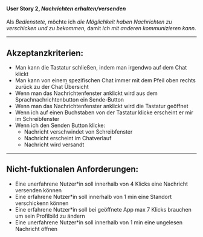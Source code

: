 #### User Story 2, *Nachrichten erhalten/versenden*

Als *Bedienstete*, möchte ich *die Möglichkeit haben Nachrichten zu verschicken und zu bekommen*, damit *ich mit anderen kommunizieren kann*.

---

## Akzeptanzkriterien:
- Man kann die Tastatur schließen, indem man irgendwo auf dem Chat klickt 
- Man kann von einem spezifischen Chat immer  mit dem Pfeil oben rechts zurück zu der Chat Übersicht 
- Wenn man das Nachrichtenfenster anklickt wird aus dem Sprachnachrichtenbutton ein Sende-Button
- Wenn man das Nachrichtenfenster anklickt wird die Tastatur geöffnet 
- Wenn ich auf einen Buchstaben von der Tastatur klicke erscheint er mir im Schreibfenster
- Wenn ich den Senden Button klicke:
  - Nachricht verschwindet von Schreibfenster
  - Nachricht erscheint im Chatverlauf
  - Nachricht wird versandt
  
---

## Nicht-fuktionalen Anforderungen:

- Eine unerfahrene Nutzer*in soll innerhalb von 4 Klicks eine Nachricht versenden können 
- Eine erfahrene Nutzer*in soll innerhalb von 1 min eine Standort verschickenn können 
- Eine erfahrene Nutzer*in soll bei geöffnete App max 7 Klicks brauchen um sein Profilbild zu ändern
- Eine unerfahrene Nutzer*in soll innerhalb von 1 min eine ungelesen Nachricht öffnen 
